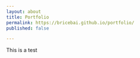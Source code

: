 ```yaml
---
layout: about
title: Portfolio
permalink: https://bricebai.github.io/portfolio/
published: false

---
```

This is a test
